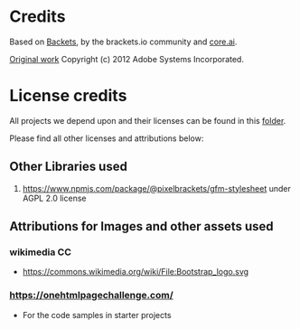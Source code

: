 # Credits
Based on [Backets](https://brackets.io/), by the brackets.io community and [core.ai](https://core.ai/).

[Original work](https://github.com/adobe/brackets/) Copyright (c) 2012 Adobe Systems Incorporated.
# License credits 
All projects we depend upon and their licenses can be found in this [folder](https://github.com/phcode-dev/phoenix/tree/main/src/thirdparty/licences).

Please find all other licenses and attributions below:

## Other Libraries used
1. https://www.npmjs.com/package/@pixelbrackets/gfm-stylesheet under AGPL 2.0 license

## Attributions for Images and other assets used

### wikimedia CC
* https://commons.wikimedia.org/wiki/File:Bootstrap_logo.svg

### https://onehtmlpagechallenge.com/
* For the code samples in starter projects
